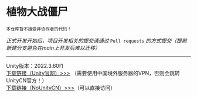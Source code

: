 # 植物大战僵尸  

`本仓库暂不接受非协作者的代码！`

*正式开发开始后，项目开发相关的提交请通过* `Pull requests` *的方式提交（提前新建分支避免在main上开发后难以迁移）*

---

Unity版本：2022.3.60f1  
[下载链接（Unity官网）>>>](https://unity.com/releases/editor/whats-new/2022.3.60)
（需要使用中国境外服务器的VPN，否则会跳转UnityCN官方！）  
[下载链接（NoUnityCN）>>>](https://www.nounitycn.top/)（可以直接访问）
